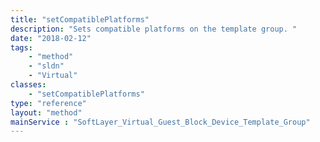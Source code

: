 ```yaml
---
title: "setCompatiblePlatforms"
description: "Sets compatible platforms on the template group. "
date: "2018-02-12"
tags:
    - "method"
    - "sldn"
    - "Virtual"
classes:
    - "setCompatiblePlatforms"
type: "reference"
layout: "method"
mainService : "SoftLayer_Virtual_Guest_Block_Device_Template_Group"
---
```

